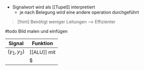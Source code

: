 
- Signalwort wird als [[Tupel]] interpretiert
	- je nach Belegung wird eine andere operation durchgeführt

> [!hint] Benötigt weniger Leitungen --> Effizienter

#todo Bild malen und einfügen

| Signal           | Funktion    |
| ---------------- | ----------- |
| $(y_{1}, y_{2})$ | [[ALU]] mit |
|                  | $           |
